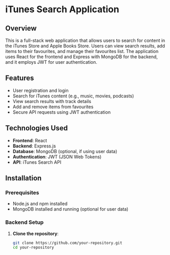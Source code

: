 # iTunes Search Application

## Overview

This is a full-stack web application that allows users to search for content in the iTunes Store and Apple Books Store. Users can view search results, add items to their favourites, and manage their favourites list. The application uses React for the frontend and Express with MongoDB for the backend, and it employs JWT for user authentication.

## Features

- User registration and login
- Search for iTunes content (e.g., music, movies, podcasts)
- View search results with track details
- Add and remove items from favourites
- Secure API requests using JWT authentication

## Technologies Used

- **Frontend**: React
- **Backend**: Express.js
- **Database**: MongoDB (optional, if using user data)
- **Authentication**: JWT (JSON Web Tokens)
- **API**: iTunes Search API

## Installation

### Prerequisites

- Node.js and npm installed
- MongoDB installed and running (optional for user data)

### Backend Setup

1. **Clone the repository**:

   ```bash
   git clone https://github.com/your-repository.git
   cd your-repository
   ```
